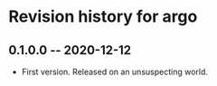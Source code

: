 # Revision history for argo

## 0.1.0.0 -- 2020-12-12

* First version. Released on an unsuspecting world.
